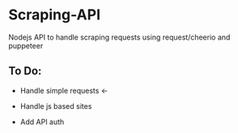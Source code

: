 # Scraping-API
Nodejs API to handle scraping requests using request/cheerio and puppeteer

## To Do:

- Handle simple requests <-

- Handle js based sites

- Add API auth